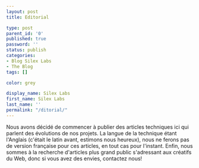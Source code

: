 ```yaml
---
layout: post
title: Editorial

type: post
parent_id: '0'
published: true
password: ''
status: publish
categories:
- Blog Silex Labs
- The Blog
tags: []

color: grey

display_name: Silex Labs
first_name: Silex Labs
last_name: ''
permalink: "/ditorial/"
---
```


Nous avons décidé de commencer à publier des articles techniques ici qui parlent des évolutions de nos projets. La langue de la technique étant l'Anglais (c'était le latin avant, estimons nous heureux), nous ne ferons pas de version française pour ces articles, en tout cas pour l'instant. Enfin, nous sommes à la recherche d'articles plus grand public s'adressant aux créatifs du Web, donc si vous avez des envies, contactez nous!